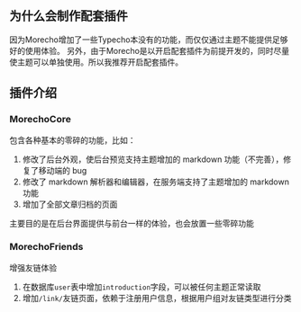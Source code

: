## 为什么会制作配套插件

因为Morecho增加了一些Typecho本没有的功能，而仅仅通过主题不能提供足够好的使用体验。
另外，由于Morecho是以开启配套插件为前提开发的，同时尽量使主题可以单独使用。所以我推荐开启配套插件。

## 插件介绍

### MorechoCore

包含各种基本的零碎的功能，比如：

1. 修改了后台外观，使后台预览支持主题增加的 markdown 功能（不完善），修复了移动端的 bug
1. 修改了 markdown 解析器和编辑器，在服务端支持了主题增加的 markdown 功能
1. 增加了全部文章归档的页面

主要目的是在后台界面提供与前台一样的体验，也会放置一些零碎功能

### MorechoFriends

增强友链体验

1. 在数据库`user`表中增加`introduction`字段，可以被任何主题正常读取
1. 增加`/link/`友链页面，依赖于注册用户信息，根据用户组对友链类型进行分类